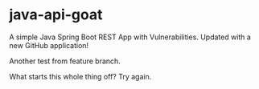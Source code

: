 # java-api-goat

A simple Java Spring Boot REST App with Vulnerabilities. Updated with a new GitHub application!

Another test from feature branch.

What starts this whole thing off? Try again.
